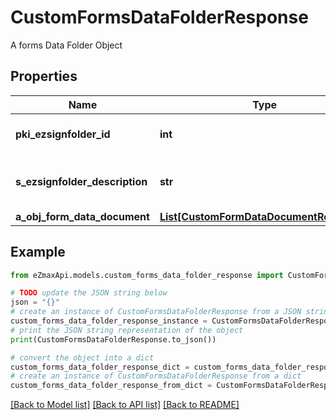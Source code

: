 # CustomFormsDataFolderResponse

A forms Data Folder Object

## Properties

Name | Type | Description | Notes
------------ | ------------- | ------------- | -------------
**pki_ezsignfolder_id** | **int** | The unique ID of the Ezsignfolder | 
**s_ezsignfolder_description** | **str** | The description of the Ezsignfolder | 
**a_obj_form_data_document** | [**List[CustomFormDataDocumentResponse]**](CustomFormDataDocumentResponse.md) |  | 

## Example

```python
from eZmaxApi.models.custom_forms_data_folder_response import CustomFormsDataFolderResponse

# TODO update the JSON string below
json = "{}"
# create an instance of CustomFormsDataFolderResponse from a JSON string
custom_forms_data_folder_response_instance = CustomFormsDataFolderResponse.from_json(json)
# print the JSON string representation of the object
print(CustomFormsDataFolderResponse.to_json())

# convert the object into a dict
custom_forms_data_folder_response_dict = custom_forms_data_folder_response_instance.to_dict()
# create an instance of CustomFormsDataFolderResponse from a dict
custom_forms_data_folder_response_from_dict = CustomFormsDataFolderResponse.from_dict(custom_forms_data_folder_response_dict)
```
[[Back to Model list]](../README.md#documentation-for-models) [[Back to API list]](../README.md#documentation-for-api-endpoints) [[Back to README]](../README.md)


